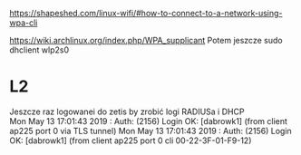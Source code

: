 https://shapeshed.com/linux-wifi/#how-to-connect-to-a-network-using-wpa-cli

https://wiki.archlinux.org/index.php/WPA_supplicant
Potem jeszcze
 sudo dhclient wlp2s0 

# L2

Jeszcze raz logowanei do zetis by zrobić logi RADIUSa i DHCP\
Mon May 13 17:01:43 2019 : Auth: (2156)   Login OK: [dabrowk1] (from client ap225 port 0 via TLS tunnel)
Mon May 13 17:01:43 2019 : Auth: (2156) Login OK: [dabrowk1] (from client ap225 port 0 cli 00-22-3F-01-F9-12)

<BRAK>